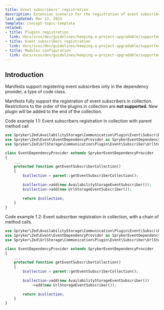 ```yaml
---
title: Event subscribers' registration
description: Extension scenario for the registration of event subscribers
last_updated: Mar 13, 2023
template: concept-topic-template
related:
- title: Plugins registration
  link: docs/scos/dev/guidelines/keeping-a-project-upgradable/supported-extension-scenarios/event-subscribers-registration.html
- title: Event subscribers registration
  link: docs/scos/dev/guidelines/keeping-a-project-upgradable/supported-extension-scenarios/event-subscribers-registration.html
- title: Modules configuration
  link: docs/scos/dev/guidelines/keeping-a-project-upgradable/supported-extension-scenarios/modules-configuration.html
---
```


## Introduction

Manifests support registering event subscribes only in the dependency provider, a type of code class.

Manifests fully support the registration of event subscribers in collection. Restrictions to the order of the plugins in collection are **not supported**. New plugin will be added to the end of the collection.

Code example 1.1: Event subscribers registration in collection with parent method call
```php
use Spryker\Zed\AvailabilityStorage\Communication\Plugin\Event\Subscriber\AvailabilityStorageEventSubscriber;
use Spryker\Zed\Event\EventDependencyProvider as SprykerEventDependencyProvider;
use Spryker\Zed\UrlStorage\Communication\Plugin\Event\Subscriber\UrlStorageEventSubscriber;

class EventDependencyProvider extends SprykerEventDependencyProvider
{
    ...
    protected function getEventSubscriberCollection()
    {
        $collection = parent::getEventSubscriberCollection();
    
        $collection->add(new AvailabilityStorageEventSubscriber());
        $collection->add(new UrlStorageEventSubscriber());
    
        return $collection;
    }
}
```

Code example 1.2: Event subscriber registration in collection, with a chain of method calls.
```php
use Spryker\Zed\AvailabilityStorage\Communication\Plugin\Event\Subscriber\AvailabilityStorageEventSubscriber;
use Spryker\Zed\Event\EventDependencyProvider as SprykerEventDependencyProvider;
use Spryker\Zed\UrlStorage\Communication\Plugin\Event\Subscriber\UrlStorageEventSubscriber;

class EventDependencyProvider extends SprykerEventDependencyProvider
{
    ...
    protected function getEventSubscriberCollection()
    {
        $collection = parent::getEventSubscriberCollection();
    
        $collection->add(new AvailabilityStorageEventSubscriber())
            ->add(new UrlStorageEventSubscriber());
    
        return $collection;
    }
}
```

